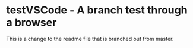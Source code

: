 # testVSCode - A branch test through a browser

This is a change to the readme file that is branched out from master.

